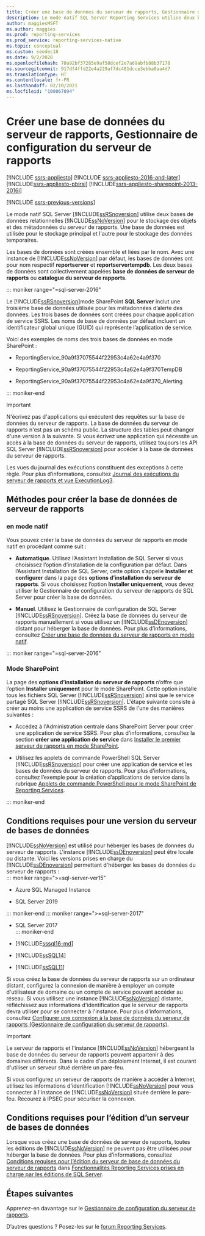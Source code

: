 ```yaml
---
title: Créer une base de données du serveur de rapports, Gestionnaire de configuration | Microsoft Docs
description: Le mode natif SQL Server Reporting Services utilise deux bases de données relationnelles SQL Server pour le stockage des objets et des métadonnées du serveur de rapports. Une base de données est utilisée pour le stockage principal et l'autre pour le stockage des données temporaires.
author: maggiesMSFT
ms.author: maggies
ms.prod: reporting-services
ms.prod_service: reporting-services-native
ms.topic: conceptual
ms.custom: seodec18
ms.date: 9/2/2020
ms.openlocfilehash: 70a92bf37285e9af58dcef2e7a69abfb88b37178
ms.sourcegitcommit: 917df4ffd22e4a229af7dc481dcce3ebba0aa4d7
ms.translationtype: HT
ms.contentlocale: fr-FR
ms.lasthandoff: 02/10/2021
ms.locfileid: "100067094"
---
```

# <a name="create-a-report-server-database-report-server-configuration-manager"></a>Créer une base de données du serveur de rapports, Gestionnaire de configuration du serveur de rapports  

[!INCLUDE [ssrs-appliesto](../../includes/ssrs-appliesto.md)] [!INCLUDE [ssrs-appliesto-2016-and-later](../../includes/ssrs-appliesto-2016-and-later.md)] [!INCLUDE[ssrs-appliesto-pbirsi](../../includes/ssrs-appliesto-pbirs.md)] [!INCLUDE[ssrs-appliesto-sharepoint-2013-2016i](../../includes/ssrs-appliesto-sharepoint-2013-2016.md)]

[!INCLUDE [ssrs-previous-versions](../../includes/ssrs-previous-versions.md)]

Le mode natif SQL Server [!INCLUDE[ssRSnoversion](../../includes/ssrsnoversion-md.md)] utilise deux bases de données relationnelles [!INCLUDE[ssNoVersion](../../includes/ssnoversion-md.md)] pour le stockage des objets et des métadonnées du serveur de rapports. Une base de données est utilisée pour le stockage principal et l'autre pour le stockage des données temporaires. 

Les bases de données sont créées ensemble et liées par le nom. Avec une instance de [!INCLUDE[ssNoVersion](../../includes/ssnoversion-md.md)] par défaut, les bases de données ont pour nom respectif **reportserver** et **reportservertempdb**. Les deux bases de données sont collectivement appelées **base de données de serveur de rapports** ou **catalogue du serveur de rapports**.

::: moniker range="=sql-server-2016"

Le [!INCLUDE[ssRSnoversion](../../includes/ssrsnoversion-md.md)]mode SharePoint **SQL Server** inclut une troisième base de données utilisée pour les métadonnées d’alerte des données. Les trois bases de données sont créées pour chaque application de service SSRS. Les noms de base de données par défaut incluent un identificateur global unique (GUID) qui représente l’application de service. 

Voici des exemples de noms des trois bases de données en mode SharePoint :

- ReportingService_90a9f37075544f22953c4a62e4a9f370  
  
- ReportingService_90a9f37075544f22953c4a62e4a9f370TempDB  
  
- ReportingService_90a9f37075544f22953c4a62e4a9f370_Alerting  

::: moniker-end
  
> [!IMPORTANT]  
> N'écrivez pas d'applications qui exécutent des requêtes sur la base de données du serveur de rapports. La base de données du serveur de rapports n'est pas un schéma public. La structure des tables peut changer d'une version à la suivante. Si vous écrivez une application qui nécessite un accès à la base de données du serveur de rapports, utilisez toujours les API SQL Server [!INCLUDE[ssRSnoversion](../../includes/ssrsnoversion-md.md)] pour accéder à la base de données du serveur de rapports.  
>
> Les vues du journal des exécutions constituent des exceptions à cette règle. Pour plus d’informations, consultez [Journal des exécutions du serveur de rapports et vue ExecutionLog3](../../reporting-services/report-server/report-server-executionlog-and-the-executionlog3-view.md).  
  
## <a name="ways-to-create-the-report-server-database"></a>Méthodes pour créer la base de données de serveur de rapports

 ### <a name="native-mode"></a>en mode natif
 Vous pouvez créer la base de données du serveur de rapports en mode natif en procédant comme suit :  
  
- **Automatique**. Utilisez l’Assistant Installation de SQL Server si vous choisissez l’option d’installation de la configuration par défaut. Dans l’Assistant Installation de SQL Server, cette option s’appelle **Installer et configurer** dans la page des **options d’installation du serveur de rapports**. Si vous choisissez l’option **Installer uniquement**, vous devez utiliser le Gestionnaire de configuration du serveur de rapports de SQL Server pour créer la base de données.  
  
- **Manuel**. Utilisez le Gestionnaire de configuration de SQL Server [!INCLUDE[ssRSnoversion](../../includes/ssrsnoversion-md.md)]. Créez la base de données du serveur de rapports manuellement si vous utilisez un [!INCLUDE[ssDEnoversion](../../includes/ssdenoversion-md.md)] distant pour héberger la base de données. Pour plus d’informations, consultez [Créer une base de données du serveur de rapports en mode natif](../../reporting-services/install-windows/ssrs-report-server-create-a-native-mode-report-server-database.md).  

::: moniker range="=sql-server-2016"
  
### <a name="sharepoint-mode"></a>Mode SharePoint 
La page des **options d’installation du serveur de rapports** n’offre que l’option **Installer uniquement** pour le mode SharePoint. Cette option installe tous les fichiers SQL Server [!INCLUDE[ssRSnoversion](../../includes/ssrsnoversion-md.md)] ainsi que le service partagé SQL Server [!INCLUDE[ssRSnoversion](../../includes/ssrsnoversion-md.md)]. L'étape suivante consiste à créer au moins une application de service SSRS de l'une des manières suivantes :  
  
- Accédez à l'Administration centrale dans SharePoint Server pour créer une application de service SSRS. Pour plus d’informations, consultez la section **créer une application de service** dans [Installer le premier serveur de rapports en mode SharePoint](../../reporting-services/install-windows/install-the-first-report-server-in-sharepoint-mode.md#bkmk_create_serrviceapplication).  
  
- Utilisez les applets de commande PowerShell SQL Server [!INCLUDE[ssRSnoversion](../../includes/ssrsnoversion-md.md)] pour créer une application de service et les bases de données du serveur de rapports. Pour plus d’informations, consultez l’exemple pour la création d’applications de service dans la rubrique [Applets de commande PowerShell pour le mode SharePoint de Reporting Services](../../reporting-services/report-server-sharepoint/powershell-cmdlets-for-reporting-services-sharepoint-mode.md).  

::: moniker-end
  
## <a name="database-server-version-requirements"></a>Conditions requises pour une version du serveur de bases de données

 [!INCLUDE[ssNoVersion](../../includes/ssnoversion-md.md)] est utilisé pour héberger les bases de données du serveur de rapports. L'instance [!INCLUDE[ssDEnoversion](../../includes/ssdenoversion-md.md)] peut être locale ou distante. Voici les versions prises en charge du [!INCLUDE[ssDEnoversion](../../includes/ssdenoversion-md.md)] permettant d'héberger les bases de données du serveur de rapports :  
::: moniker range=">=sql-server-ver15"

- Azure SQL Managed Instance

- SQL Server 2019

::: moniker-end
::: moniker range=">=sql-server-2017"

- SQL Server 2017  
::: moniker-end

- [!INCLUDE[sssql16-md](../../includes/sssql16-md.md)]  
  
- [!INCLUDE[ssSQL14](../../includes/sssql14-md.md)]  
  
- [!INCLUDE[ssSQL11](../../includes/sssql11-md.md)]  

Si vous créez la base de données du serveur de rapports sur un ordinateur distant, configurez la connexion de manière à employer un compte d'utilisateur de domaine ou un compte de service pouvant accéder au réseau. Si vous utilisez une instance [!INCLUDE[ssNoVersion](../../includes/ssnoversion-md.md)] distante, réfléchissez aux informations d'identification que le serveur de rapports devra utiliser pour se connecter à l'instance. Pour plus d’informations, consultez [Configurer une connexion à la base de données du serveur de rapports &#40;Gestionnaire de configuration du serveur de rapports&#41;](../../reporting-services/install-windows/configure-a-report-server-database-connection-ssrs-configuration-manager.md).  
  
> [!IMPORTANT]  
> Le serveur de rapports et l'instance [!INCLUDE[ssNoVersion](../../includes/ssnoversion-md.md)] hébergeant la base de données du serveur de rapports peuvent appartenir à des domaines différents. Dans le cadre d'un déploiement Internet, il est courant d'utiliser un serveur situé derrière un pare-feu. 
>
> Si vous configurez un serveur de rapports de manière à accéder à Internet, utilisez les informations d'identification [!INCLUDE[ssNoVersion](../../includes/ssnoversion-md.md)] pour vous connecter à l'instance de [!INCLUDE[ssNoVersion](../../includes/ssnoversion-md.md)] située derrière le pare-feu. Recourez à IPSEC pour sécuriser la connexion.  
  
## <a name="edition-requirements-for-a-database-server"></a>Conditions requises pour l’édition d’un serveur de bases de données 

 Lorsque vous créez une base de données de serveur de rapports, toutes les éditions de [!INCLUDE[ssNoVersion](../../includes/ssnoversion-md.md)] ne peuvent pas être utilisées pour héberger la base de données. Pour plus d’informations, consultez [Conditions requises pour l’édition du serveur de base de données du serveur de rapports](../reporting-services-features-supported-by-the-editions-of-sql-server-2016.md#edition-requirements-for-the-report-server-database) dans [Fonctionnalités Reporting Services prises en charge par les éditions de SQL Server](../reporting-services-features-supported-by-the-editions-of-sql-server-2016.md).  

## <a name="next-steps"></a>Étapes suivantes

Apprenez-en davantage sur le [Gestionnaire de configuration du serveur de rapports](reporting-services-configuration-manager-native-mode.md).  

D’autres questions ? Posez-les sur le [forum Reporting Services](https://go.microsoft.com/fwlink/?LinkId=620231).